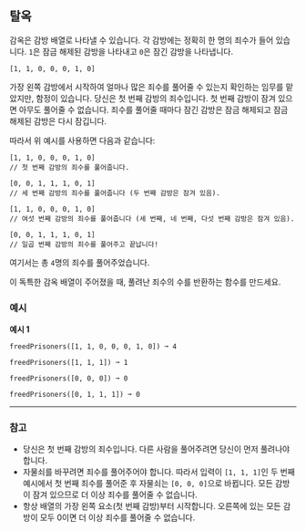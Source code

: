 ## 탈옥

감옥은 감방 배열로 나타낼 수 있습니다. 각 감방에는 정확히 한 명의 죄수가 들어 있습니다. `1`은 잠금 해제된 감방을 나타내고 `0`은 잠긴 감방을 나타냅니다.

```
[1, 1, 0, 0, 0, 1, 0]
```

가장 왼쪽 감방에서 시작하여 얼마나 많은 죄수를 풀어줄 수 있는지 확인하는 임무를 맡았지만, 함정이 있습니다. 당신은 첫 번째 감방의 죄수입니다. 첫 번째 감방이 잠겨 있으면 아무도 풀어줄 수 없습니다. 죄수를 풀어줄 때마다 잠긴 감방은 잠금 해제되고 잠금 해제된 감방은 다시 잠깁니다.

따라서 위 예시를 사용하면 다음과 같습니다:

```
[1, 1, 0, 0, 0, 1, 0]
// 첫 번째 감방의 죄수를 풀어줍니다.

[0, 0, 1, 1, 1, 0, 1]
// 세 번째 감방의 죄수를 풀어줍니다 (두 번째 감방은 잠겨 있음).

[1, 1, 0, 0, 0, 1, 0]
// 여섯 번째 감방의 죄수를 풀어줍니다 (세 번째, 네 번째, 다섯 번째 감방은 잠겨 있음).

[0, 0, 1, 1, 1, 0, 1]
// 일곱 번째 감방의 죄수를 풀어주고 끝납니다!
```

여기서는 총 `4`명의 죄수를 풀어주었습니다.

이 독특한 감옥 배열이 주어졌을 때, 풀려난 죄수의 수를 반환하는 함수를 만드세요.

### 예시

**예시 1**

```text
freedPrisoners([1, 1, 0, 0, 0, 1, 0]) ➞ 4

freedPrisoners([1, 1, 1]) ➞ 1

freedPrisoners([0, 0, 0]) ➞ 0

freedPrisoners([0, 1, 1, 1]) ➞ 0
```

---

### 참고

- 당신은 첫 번째 감방의 죄수입니다. 다른 사람을 풀어주려면 당신이 먼저 풀려나야 합니다.
- 자물쇠를 바꾸려면 죄수를 풀어주어야 합니다. 따라서 입력이 `[1, 1, 1]`인 두 번째 예시에서 첫 번째 죄수를 풀어준 후 자물쇠는 `[0, 0, 0]`으로 바뀝니다. 모든 감방이 잠겨 있으므로 더 이상 죄수를 풀어줄 수 없습니다.
- 항상 배열의 가장 왼쪽 요소(첫 번째 감방)부터 시작합니다. 오른쪽에 있는 모든 감방이 모두 0이면 더 이상 죄수를 풀어줄 수 없습니다.
